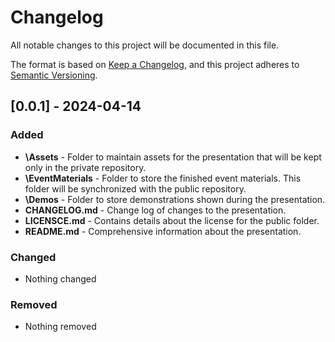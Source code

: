 # Changelog

All notable changes to this project will be documented in this file.

The format is based on [Keep a Changelog](https://keepachangelog.com/en/1.1.0/),
and this project adheres to [Semantic Versioning](https://semver.org/spec/v2.0.0.html).

## [0.0.1] - 2024-04-14

### Added

- **\Assets** - Folder to maintain assets for the presentation that will be kept only in the private repository.
- **\EventMaterials** - Folder to store the finished event materials. This folder will be synchronized with the public repository.
- **\Demos** - Folder to store demonstrations shown during the presentation.
- **CHANGELOG.md** - Change log of changes to the presentation.
- **LICENSCE.md** - Contains details about the license for the public folder.
- **README.md** - Comprehensive information about the presentation.

### Changed

- Nothing changed

### Removed

- Nothing removed
